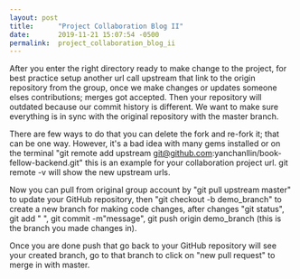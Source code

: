 ```yaml
---
layout: post
title:      "Project Collaboration Blog II"
date:       2019-11-21 15:07:54 -0500
permalink:  project_collaboration_blog_ii
---
```



After you enter the right directory ready to make change to the project, for best practice setup another url call upstream that link to the origin repository from the group, once we make changes or updates someone elses contributions; merges got accepted. Then your repository will outdated because our commit history is different. We want to make sure everything is in sync with the original repository with the master branch. 

There are few ways to do that you can delete the fork and re-fork it; that can be one way. However, it's a bad idea with many gems installed or on the terminal "git remote add upstream git@github.com:yanchanllin/book-fellow-backend.git" this is an example for your collaboration project url. git remote -v will show the new upstream urls. 

Now you can pull from original group account by "git pull upstream master" to update your GitHub repository, then "git checkout -b demo_branch" to create a new branch for making code changes, after changes "git status", git add "  ", git commit -m"message", git push origin demo_branch (this is the branch you made changes in). 

Once you are done push that go back to your GitHub repository will see your created branch, go to that branch to click on "new pull request" to merge in with master.

